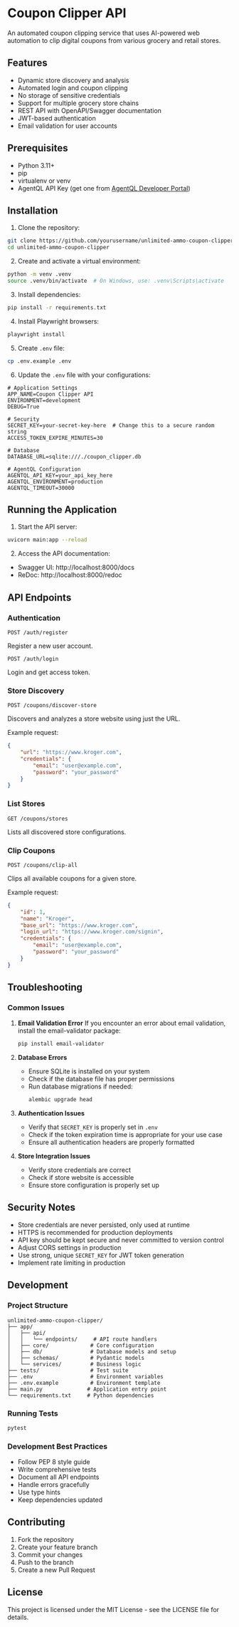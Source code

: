 # Coupon Clipper API

An automated coupon clipping service that uses AI-powered web automation to clip digital coupons from various grocery and retail stores.

## Features

- Dynamic store discovery and analysis
- Automated login and coupon clipping
- No storage of sensitive credentials
- Support for multiple grocery store chains
- REST API with OpenAPI/Swagger documentation
- JWT-based authentication
- Email validation for user accounts

## Prerequisites

- Python 3.11+
- pip
- virtualenv or venv
- AgentQL API Key (get one from [AgentQL Developer Portal](https://agentql.com))

## Installation

1. Clone the repository:
```bash
git clone https://github.com/yourusername/unlimited-ammo-coupon-clipper.git
cd unlimited-ammo-coupon-clipper
```

2. Create and activate a virtual environment:
```bash
python -m venv .venv
source .venv/bin/activate  # On Windows, use: .venv\Scripts\activate
```

3. Install dependencies:
```bash
pip install -r requirements.txt
```

4. Install Playwright browsers:
```bash
playwright install
```

5. Create `.env` file:
```bash
cp .env.example .env
```

6. Update the `.env` file with your configurations:
```env
# Application Settings
APP_NAME=Coupon Clipper API
ENVIRONMENT=development
DEBUG=True

# Security
SECRET_KEY=your-secret-key-here  # Change this to a secure random string
ACCESS_TOKEN_EXPIRE_MINUTES=30

# Database
DATABASE_URL=sqlite:///./coupon_clipper.db

# AgentQL Configuration
AGENTQL_API_KEY=your_api_key_here
AGENTQL_ENVIRONMENT=production
AGENTQL_TIMEOUT=30000
```

## Running the Application

1. Start the API server:
```bash
uvicorn main:app --reload
```

2. Access the API documentation:
- Swagger UI: http://localhost:8000/docs
- ReDoc: http://localhost:8000/redoc

## API Endpoints

### Authentication
```http
POST /auth/register
```
Register a new user account.

```http
POST /auth/login
```
Login and get access token.

### Store Discovery
```http
POST /coupons/discover-store
```
Discovers and analyzes a store website using just the URL.

Example request:
```json
{
    "url": "https://www.kroger.com",
    "credentials": {
        "email": "user@example.com",
        "password": "your_password"
    }
}
```

### List Stores
```http
GET /coupons/stores
```
Lists all discovered store configurations.

### Clip Coupons
```http
POST /coupons/clip-all
```
Clips all available coupons for a given store.

Example request:
```json
{
    "id": 1,
    "name": "Kroger",
    "base_url": "https://www.kroger.com",
    "login_url": "https://www.kroger.com/signin",
    "credentials": {
        "email": "user@example.com",
        "password": "your_password"
    }
}
```

## Troubleshooting

### Common Issues

1. **Email Validation Error**
   If you encounter an error about email validation, install the email-validator package:
   ```bash
   pip install email-validator
   ```

2. **Database Errors**
   - Ensure SQLite is installed on your system
   - Check if the database file has proper permissions
   - Run database migrations if needed:
     ```bash
     alembic upgrade head
     ```

3. **Authentication Issues**
   - Verify that `SECRET_KEY` is properly set in `.env`
   - Check if the token expiration time is appropriate for your use case
   - Ensure all authentication headers are properly formatted

4. **Store Integration Issues**
   - Verify store credentials are correct
   - Check if store website is accessible
   - Ensure store configuration is properly set up

## Security Notes

- Store credentials are never persisted, only used at runtime
- HTTPS is recommended for production deployments
- API key should be kept secure and never committed to version control
- Adjust CORS settings in production
- Use strong, unique `SECRET_KEY` for JWT token generation
- Implement rate limiting in production

## Development

### Project Structure
```
unlimited-ammo-coupon-clipper/
├── app/
│   ├── api/
│   │   └── endpoints/     # API route handlers
│   ├── core/             # Core configuration
│   ├── db/               # Database models and setup
│   ├── schemas/          # Pydantic models
│   └── services/         # Business logic
├── tests/                # Test suite
├── .env                  # Environment variables
├── .env.example          # Environment template
├── main.py              # Application entry point
└── requirements.txt     # Python dependencies
```

### Running Tests
```bash
pytest
```

### Development Best Practices
- Follow PEP 8 style guide
- Write comprehensive tests
- Document all API endpoints
- Handle errors gracefully
- Use type hints
- Keep dependencies updated

## Contributing

1. Fork the repository
2. Create your feature branch
3. Commit your changes
4. Push to the branch
5. Create a new Pull Request

## License

This project is licensed under the MIT License - see the LICENSE file for details. 